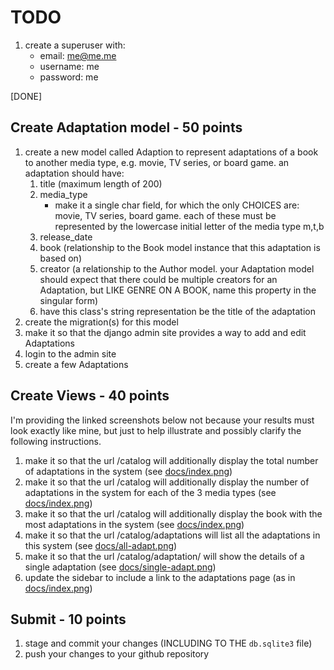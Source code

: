 # TODO
1. create a superuser with:
    * email: me@me.me
    * username: me
    * password: me

[DONE]


## Create Adaptation model - 50 points
1. create a new model called Adaption to represent adaptations of a book to another media type, e.g. movie, TV series, or board game. an adaptation should have:
    1. title (maximum length of 200)
    2. media_type
        * make it a single char field, for which the only CHOICES are: movie, TV series, board game. each of these must be represented by the lowercase initial letter of the media type m,t,b
    3. release_date
    4. book (relationship to the Book model instance that this adaptation is based on)
    5. creator (a relationship to the Author model. your Adaptation model should expect that there could be multiple creators for an Adaptation, but LIKE GENRE ON A BOOK, name this property in the singular form)
    6. have this class's string representation be the title of the adaptation
1. create the migration(s) for this model
1. make it so that the django admin site provides a way to add and edit Adaptations
1. login to the admin site
1. create a few Adaptations

## Create Views - 40 points

I'm providing the linked screenshots below not because your results must look exactly like mine, but just to help illustrate and possibly clarify the following instructions.

1. make it so that the url /catalog will additionally display the total number of adaptations in the system (see [docs/index.png](docs/index.png))
2. make it so that the url /catalog will additionally display the number of adaptations in the system for each of the 3 media types (see [docs/index.png](docs/index.png))
3. make it so that the url /catalog will additionally display the book with the most adaptations in the system (see [docs/index.png](docs/index.png))
4. make it so that the url /catalog/adaptations will list all the adaptations in this system  (see [docs/all-adapt.png](docs/all-adapt.png))
5. make it so that the url /catalog/adaptation/<id> will show the details of a single adaptation (see [docs/single-adapt.png](docs/single-adapt.png))
6. update the sidebar to include a link to the adaptations page (as in [docs/index.png](docs/index.png))

## Submit - 10 points
1. stage and commit your changes (INCLUDING TO THE `db.sqlite3` file)
1. push your changes to your github repository
